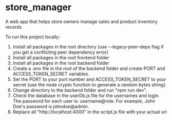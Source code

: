 # store_manager

A web app that helps store owners manage sales and product inventory records

To run this project locally:

1. Install all packages in the root directory (use --legacy-peer-deps flag if you get a conflicting peer dependency error)
2. Install all packages in the root frontend folder
3. Install all packages in the root backend folder
4. Create a .env file in the root of the backend folder and create PORT and ACCESS_TOKEN_SECRET variables.
5. Set the PORT to your port number and ACCESS_TOKEN_SECRET to your secret (use the node crypto function to generate a random bytes string).
6. Change directory to the backend folder and run "npm run dev".
7. Check the database in the userDb.js file for the usernames and login. The password for each user is: username@role. For example, John Doe's password is johndoe@admin.
8. Replace all "http://localhost:4000" in the script.js file with your actual url
